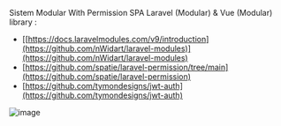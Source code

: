 Sistem Modular With Permission SPA Laravel (Modular) & Vue (Modular)
library :
- [[https://docs.laravelmodules.com/v9/introduction](https://github.com/nWidart/laravel-modules)](https://github.com/nWidart/laravel-modules)
- [https://github.com/spatie/laravel-permission/tree/main](https://github.com/spatie/laravel-permission)
- [https://github.com/tymondesigns/jwt-auth](https://github.com/tymondesigns/jwt-auth)

![image](https://user-images.githubusercontent.com/26022625/180594008-195b7d6c-91f0-494d-8945-d9f527a91267.png)
